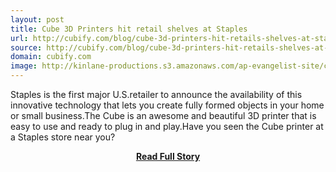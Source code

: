 ```yaml
---
layout: post
title: Cube 3D Printers hit retail shelves at Staples
url: http://cubify.com/blog/cube-3d-printers-hit-retails-shelves-at-staples/
source: http://cubify.com/blog/cube-3d-printers-hit-retails-shelves-at-staples/
domain: cubify.com
image: http://kinlane-productions.s3.amazonaws.com/ap-evangelist-site/curated/screenshots/10362_cubify_com.png
---
```


<p>Staples is the first major U.S.retailer to announce the availability of this innovative technology that lets you create fully formed objects in your home or small business.The Cube is an awesome and beautiful 3D printer that is easy to use and ready to plug in and play.Have you seen the Cube printer at a Staples store near you?</p>
<center><p><a href="http://cubify.com/blog/cube-3d-printers-hit-retails-shelves-at-staples/" style='padding:25px; font-sze:18px; font-weight: bold;'>Read Full Story</a></p></center>
